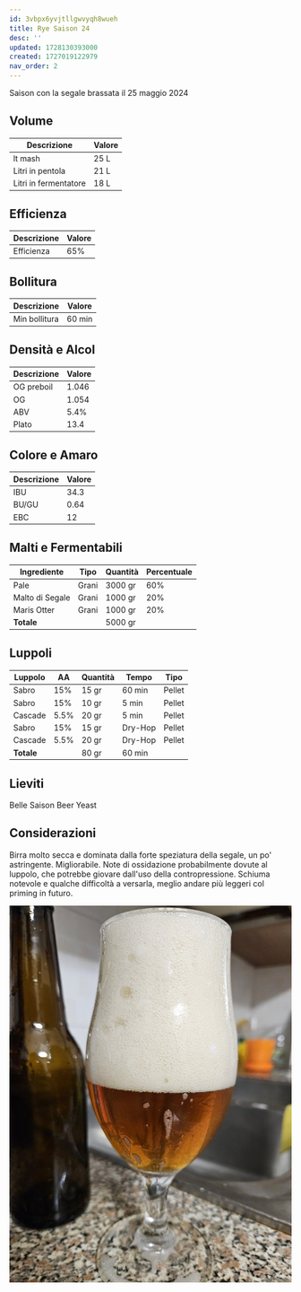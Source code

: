```yaml
---
id: 3vbpx6yvjtllgwvyqh8wueh
title: Rye Saison 24
desc: ''
updated: 1728130393000
created: 1727019122979
nav_order: 2
---
```

Saison con la segale brassata il 25 maggio 2024

## Volume

| Descrizione            | Valore  |
|------------------------|---------|
| lt mash                | 25 L    |
| Litri in pentola       | 21 L    |
| Litri in fermentatore  | 18 L    |

## Efficienza

| Descrizione            | Valore  |
|------------------------|---------|
| Efficienza             | 65%     |

## Bollitura

| Descrizione            | Valore  |
|------------------------|---------|
| Min bollitura          | 60 min  |

## Densità e Alcol

| Descrizione            | Valore  |
|------------------------|---------|
| OG preboil             | 1.046   |
| OG                     | 1.054   |
| ABV                    | 5.4%    |
| Plato                  | 13.4    |

## Colore e Amaro

| Descrizione            | Valore  |
|------------------------|---------|
| IBU                    | 34.3    |
| BU/GU                  | 0.64    |
| EBC                    | 12      |

## Malti e Fermentabili

| Ingrediente            | Tipo    | Quantità | Percentuale |
|------------------------|---------|----------|-------------|
| Pale                   | Grani   | 3000 gr  | 60%         |
| Malto di Segale        | Grani   | 1000 gr  | 20%         |
| Maris Otter            | Grani   | 1000 gr  | 20%         |
| **Totale**             |         | 5000 gr  |             |

## Luppoli

| Luppolo                | AA      | Quantità | Tempo       | Tipo   |
|------------------------|---------|----------|-------------|--------|
| Sabro                  | 15%     | 15 gr    | 60 min      | Pellet |
| Sabro                  | 15%     | 10 gr    | 5 min       | Pellet |
| Cascade                | 5.5%    | 20 gr    | 5 min       | Pellet |
| Sabro                  | 15%     | 15 gr    | Dry-Hop     | Pellet |
| Cascade                | 5.5%    | 20 gr    | Dry-Hop     | Pellet |
| **Totale**             |         | 80 gr    | 60 min      |        |

## Lieviti

Belle Saison Beer Yeast

## Considerazioni

Birra molto secca e dominata dalla forte speziatura della segale, un po' astringente.
Migliorabile.
Note di ossidazione probabilmente dovute al luppolo, che potrebbe giovare dall'uso della contropressione.
Schiuma notevole e qualche difficoltà a versarla, meglio andare più leggeri col priming in futuro.

![rs](./assets/images/2024-10-05-13-44-39.png)
